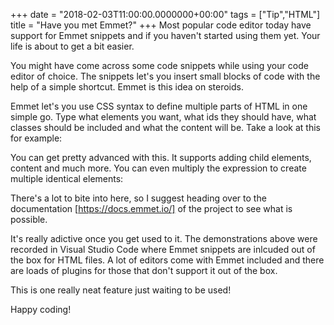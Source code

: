 +++
date = "2018-02-03T11:00:00.0000000+00:00"
tags = ["Tip","HTML"]
title = "Have you met Emmet?"
+++
Most popular code editor today have support for Emmet  snippets and if you
haven't started using them yet. Your life is about to get a bit easier.

You might have come across some code snippets while using your code editor of
choice. The snippets let's you insert small blocks of code with the help of a
simple shortcut. Emmet is this idea on steroids.

Emmet let's you use CSS syntax to define multiple parts of HTML in one simple
go. Type what elements you want, what ids they should have, what classes should
be included and what the content will be. Take a look at this for example:



You can get pretty advanced with this. It supports adding child elements,
content and much more. You can even multiply the expression to create multiple
identical elements:



There's a lot to bite into here, so I suggest heading over to the documentation
[https://docs.emmet.io/]  of the project to see what is possible.

It's really adictive once you get used to it. The demonstrations above were
recorded in Visual Studio Code where Emmet snippets are inlcuded out of the box
for HTML files. A lot of editors come with Emmet included and there are loads of
plugins for those that don't support it out of the box.

This is one really neat feature just waiting to be used!

Happy coding!
